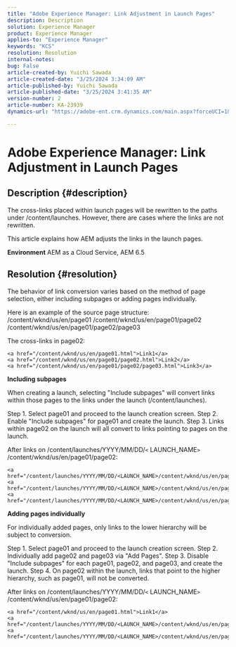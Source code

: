 ```yaml
---
title: "Adobe Experience Manager: Link Adjustment in Launch Pages"
description: Description
solution: Experience Manager
product: Experience Manager
applies-to: "Experience Manager"
keywords: "KCS"
resolution: Resolution
internal-notes: 
bug: False
article-created-by: Yuichi Sawada
article-created-date: "3/25/2024 3:34:09 AM"
article-published-by: Yuichi Sawada
article-published-date: "3/25/2024 3:41:35 AM"
version-number: 2
article-number: KA-23939
dynamics-url: "https://adobe-ent.crm.dynamics.com/main.aspx?forceUCI=1&pagetype=entityrecord&etn=knowledgearticle&id=68840384-58ea-ee11-a204-6045bd006268"

---
```

# Adobe Experience Manager: Link Adjustment in Launch Pages

## Description {#description}


The cross-links placed within launch pages will be rewritten to the paths under /content/launches. However, there are cases where the links are not rewritten.

 This article explains how AEM adjusts the links in the launch pages.

<b>Environment</b>
 AEM as a Cloud Service, AEM 6.5


## Resolution {#resolution}


The behavior of link conversion varies based on the method of page selection, either including subpages or adding pages individually.

Here is an example of the source page structure:
/content/wknd/us/en/page01
/content/wknd/us/en/page01/page02
/content/wknd/us/en/page01/page02/page03

The cross-links in page02:


```
<a href="/content/wknd/us/en/page01.html">Link1</a>
<a href="/content/wknd/us/en/page01/page02.html">Link2</a>
<a href="/content/wknd/us/en/page01/page02/page03.html">Link3</a>
```


<b>Including subpages</b>

When creating a launch, selecting "Include subpages" will convert links within those pages to the links under the launch (/content/launches).

Step 1. Select page01 and proceed to the launch creation screen.
Step 2. Enable "Include subpages" for page01 and create the launch.
Step 3. Links within page02 on the launch will all convert to links pointing to pages on the launch.

After links on /content/launches/YYYY/MM/DD/`<` LAUNCH_NAME`>` /content/wknd/us/en/page01/page02:


```
<a href="/content/launches/YYYY/MM/DD/<LAUNCH_NAME>/content/wknd/us/en/page01.html">Link1</a>
<a href="/content/launches/YYYY/MM/DD/<LAUNCH_NAME>/content/wknd/us/en/page01/page02.html">Link2</a>
<a href="/content/launches/YYYY/MM/DD/<LAUNCH_NAME>/content/wknd/us/en/page01/page02/page03.html">Link3</a>
```


<b>Adding pages individually</b>

For individually added pages, only links to the lower hierarchy will be subject to conversion.

Step 1. Select page01 and proceed to the launch creation screen.
Step 2. Individually add page02 and page03 via "Add Pages".
Step 3. Disable "Include subpages" for each page01, page02, and page03, and create the launch.
Step 4. On page02 within the launch, links that point to the higher hierarchy, such as page01, will not be converted.

After links on /content/launches/YYYY/MM/DD/`<` LAUNCH_NAME`>` /content/wknd/us/en/page01/page02:


```
<a href="/content/wknd/us/en/page01.html">Link1</a> 
<a href="/content/launches/YYYY/MM/DD/<LAUNCH_NAME>/content/wknd/us/en/page01/page02.html">Link2</a>
<a href="/content/launches/YYYY/MM/DD/<LAUNCH_NAME>/content/wknd/us/en/page01/page02/page03.html">Link3</a>
```

